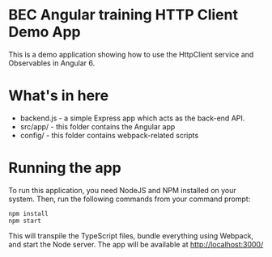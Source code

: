 # BEC Angular training HTTP Client Demo App

This is a demo application showing how to use the HttpClient service and Observables in Angular 6.

# What's in here

- backend.js - a simple Express app which acts as the back-end API.
- src/app/ - this folder contains the Angular app
- config/ - this folder contains webpack-related scripts

# Running the app

To run this application, you need NodeJS and NPM installed on your system. Then, run the following commands from your command prompt:

```
npm install
npm start
```

This will transpile the TypeScript files, bundle everything using Webpack, and start the Node server.
The app will be available at [http://localhost:3000/](http://localhost:3000/)
